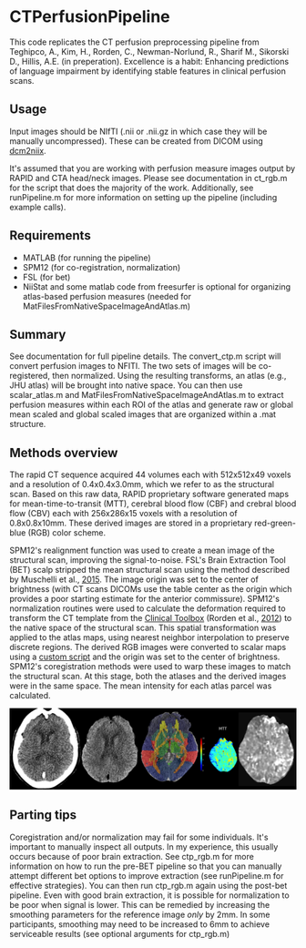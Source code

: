 # CTPerfusionPipeline

This code replicates the CT perfusion preprocessing pipeline from Teghipco, A., Kim, H., Rorden, C., Newman-Norlund, R., Sharif M., Sikorski D., Hillis, A.E. (in preperation). Excellence is a habit: Enhancing predictions of language impairment by identifying stable features in clinical perfusion scans. 

## Usage

Input images should be NIfTI (.nii or .nii.gz in which case they will be manually uncompressed). These can be created from DICOM using [dcm2niix](https://github.com/rordenlab/dcm2niix).

It's assumed that you are working with perfusion measure images output by RAPID and CTA head/neck images. Please see documentation in ct_rgb.m for the script that does the majority of the work. Additionally, see runPipeline.m for more information on setting up the pipeline (including example calls).

## Requirements

* MATLAB (for running the pipeline)
* SPM12 (for co-registration, normalization)
* FSL (for bet)
* NiiStat and some matlab code from freesurfer is optional for organizing atlas-based perfusion measures (needed for MatFilesFromNativeSpaceImageAndAtlas.m)

## Summary

See documentation for full pipeline details. The convert_ctp.m script will convert perfusion images to NFITI. The two sets of images will be co-registered, then normalized. Using the resulting transforms, an atlas (e.g., JHU atlas) will be brought into native space. You can then use scalar_atlas.m and MatFilesFromNativeSpaceImageAndAtlas.m to extract perfusion measures within each ROI of the atlas and generate raw or global mean scaled and global scaled images that are organized within a .mat structure.

## Methods overview

The rapid CT sequence acquired 44 volumes each with 512x512x49 voxels and a resolution of 0.4x0.4x3.0mm, which we refer to as the structural scan. Based on this raw data, RAPID proprietary software generated maps for mean-time-to-transit (MTT), cerebral blood flow (CBF) and crebral blood flow (CBV) each with 256x286x15 voxels with a resolution of 0.8x0.8x10mm. These derived images are stored in a proprietary red-green-blue (RGB) color scheme.

SPM12's realignment function was used to create a mean image of the structural scan, improving the signal-to-noise. FSL's Brain Extraction Tool (BET) scalp stripped the mean structural scan using the method described by Muschelli et al., [2015](https://pubmed.ncbi.nlm.nih.gov/25862260/). The image origin was set to the center of brightness (with CT scans DICOMs use the table center as the origin which provides a poor starting estimate for the anterior commissure). SPM12's normalization routines were used to calculate the deformation required to transform the CT template from the [Clinical Toolbox](https://github.com/neurolabusc/Clinical) (Rorden et al., [2012](https://pubmed.ncbi.nlm.nih.gov/22440645/)) to the native space of the structural scan. This spatial transformation was applied to the atlas maps, using nearest neighbor interpolation to preserve discrete regions. The derived RGB images were converted to scalar maps using a [custom script](https://github.com/neurolabusc/rgb2scalar) and the origin was set to the center of brightness. SPM12's coregistration methods were used to warp these images to match the structural scan. At this stage, both the atlases and the derived images were in the same space. The mean intensity for each atlas parcel was calculated. 

![ctp2scalar](ctp2scalar.png)

## Parting tips

Coregistration and/or normalization may fail for some individuals. It's important to manually inspect all outputs. In my experience, this usually occurs because of poor brain extraction. See ctp_rgb.m for more information on how to run the pre-BET pipeline so that you can manually attempt different bet options to improve extraction (see runPipeline.m for effective strategies). You can then run ctp_rgb.m again using the post-bet pipeline. Even with good brain extraction, it is possible for normalization to be poor when signal is lower. This can be remedied by increasing the smoothing parameters for the reference image *only* by 2mm. In some participants, smoothing may need to be increased to 6mm to achieve serviceable results (see optional arguments for ctp_rgb.m)
